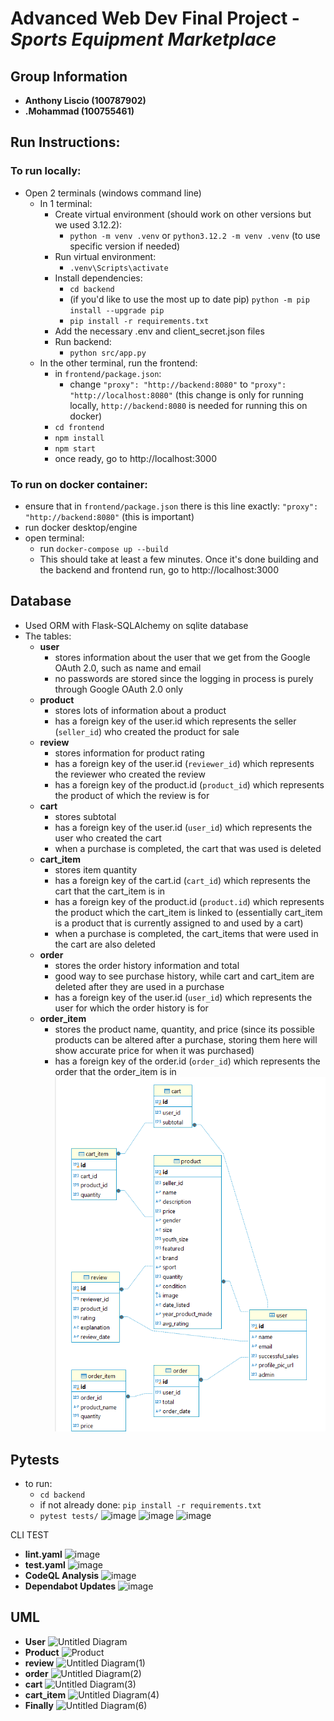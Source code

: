 # Advanced Web Dev Final Project - *Sports Equipment Marketplace*


## Group Information
- **Anthony Liscio (100787902)**
- **.Mohammad (100755461)**


## Run Instructions:
### To run locally:
- Open 2 terminals (windows command line)
  - In 1 terminal:
    - Create virtual environment (should work on other versions but we used 3.12.2):
      - `python -m venv .venv` or `python3.12.2 -m venv .venv` (to use specific version if needed)
    - Run virtual environment:
      - `.venv\Scripts\activate`
    - Install dependencies:
      - `cd backend`
      - (if you'd like to use the most up to date pip) `python -m pip install --upgrade pip`
      - `pip install -r requirements.txt`
    - Add the necessary .env and client_secret.json files
    - Run backend:
      - `python src/app.py`
  - In the other terminal, run the frontend:
    - in `frontend/package.json`:
      - change `"proxy": "http://backend:8080"` to `"proxy": "http://localhost:8080"` (this change is only for running locally, `http://backend:8080` is needed for running this on docker)
    - `cd frontend`
    - `npm install`
    - `npm start`
    - once ready, go to http://localhost:3000

### To run on docker container:
- ensure that in `frontend/package.json` there is this line exactly: `"proxy": "http://backend:8080"` (this is important)
- run docker desktop/engine
- open terminal:
  - run `docker-compose up --build` 
  - This should take at least a few minutes.  Once it's done building and the backend and frontend run, go to http://localhost:3000

## Database
- Used ORM with Flask-SQLAlchemy on sqlite database
- The tables:
  - **user**
    - stores information about the user that we get from the Google OAuth 2.0, such as name and email
    - no passwords are stored since the logging in process is purely through Google OAuth 2.0 only
  - **product**
    - stores lots of information about a product
    - has a foreign key of the user.id which represents the seller (`seller_id`) who created the product for sale
  - **review**
    - stores information for product rating
    - has a foreign key of the user.id (`reviewer_id`) which represents the reviewer who created the review
    - has a foreign key of the product.id (`product_id`) which represents the product of which the review is for
  - **cart**
    - stores subtotal
    - has a foreign key of the user.id (`user_id`) which represents the user who created the cart
    - when a purchase is completed, the cart that was used is deleted
  - **cart_item**
    - stores item quantity
    - has a foreign key of the cart.id (`cart_id`) which represents the cart that the cart_item is in
    - has a foreign key of the product.id (`product.id`) which represents the product which the cart_item is linked to (essentially cart_item is a product that is currently assigned to and used by a cart)
    - when a purchase is completed, the cart_items that were used in the cart are also deleted
  - **order**
    - stores the order history information and total
    - good way to see purchase history, while cart and cart_item are deleted after they are used in a purchase
    - has a foreign key of the user.id (`user_id`) which represents the user for which the order history is for
  - **order_item**
    - stores the product name, quantity, and price (since its possible products can be altered after a purchase, storing them here will show accurate price for when it was purchased)
    - has a foreign key of the order.id (`order_id`) which represents the order that the order_item is in
![database diagram](assets/db_diagram.png)

## Pytests
- to run:
  - `cd backend`
  - if not already done: `pip install -r requirements.txt`
  - `pytest tests/`
![image](https://github.com/user-attachments/assets/cb9b8fc2-c2cd-40bf-a797-bdc85a470f5c)
![image](https://github.com/user-attachments/assets/397b561c-915f-473d-8e98-92695f79c685)
![image](https://github.com/user-attachments/assets/b91dde46-c64c-4e02-82ab-102e9afd9f7d)

CLI TEST
- **lint.yaml**
![image](https://github.com/user-attachments/assets/7abde393-7166-45f9-a3ef-ee49dc71f941)
- **test.yaml**
![image](https://github.com/user-attachments/assets/50bf2025-266d-4a38-acf8-d16bb1d33a86)
- **CodeQL Analysis**
![image](https://github.com/user-attachments/assets/00faa6bd-9908-4bab-9248-d130447c079e)
- **Dependabot Updates**
![image](https://github.com/user-attachments/assets/bf0a36e9-4c2e-4238-b15b-fe050883d548)
## UML
- **User**
![Untitled Diagram](https://github.com/user-attachments/assets/77405d1f-9fd8-4d2e-9bc4-a9f879eb0af9)
- **Product**
![Product](https://github.com/user-attachments/assets/aa2d09f9-5ac8-4c24-9807-353d0410d434)
- **review**
![Untitled Diagram(1)](https://github.com/user-attachments/assets/06637014-7e66-483c-8845-4c7d923d5277)
- **order**
![Untitled Diagram(2)](https://github.com/user-attachments/assets/6805b39d-cee4-4d6f-861b-0ee839380ea0)
- **cart**
![Untitled Diagram(3)](https://github.com/user-attachments/assets/d9633348-ff00-4726-a9ee-f26fe1a2d691)
- **cart_item**
![Untitled Diagram(4)](https://github.com/user-attachments/assets/63b943fa-ec77-4bfc-9e30-74be2c03e4a8)
- **Finally**
![Untitled Diagram(6)](https://github.com/user-attachments/assets/b0a454bf-8c29-4133-8c27-e59cf3563abc)








